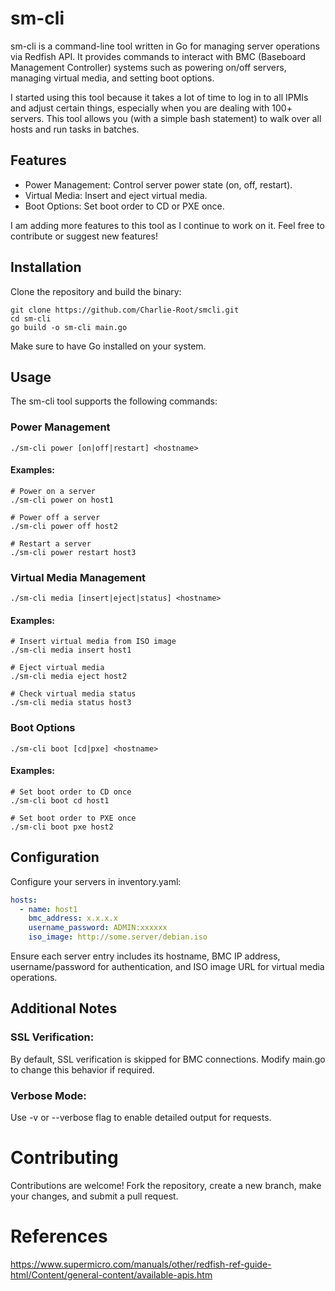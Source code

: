 # sm-cli

sm-cli is a command-line tool written in Go for managing server operations via Redfish API. It provides commands to interact with BMC (Baseboard Management Controller) systems such as powering on/off servers, managing virtual media, and setting boot options.

I started using this tool because it takes a lot of time to log in to all IPMIs and adjust certain things, especially when you are dealing with 100+ servers. This tool allows you (with a simple bash statement) to walk over all hosts and run tasks in batches.

## Features
- Power Management: Control server power state (on, off, restart).
- Virtual Media: Insert and eject virtual media.
- Boot Options: Set boot order to CD or PXE once.

I am adding more features to this tool as I continue to work on it. Feel free to contribute or suggest new features!

## Installation
Clone the repository and build the binary:

```
git clone https://github.com/Charlie-Root/smcli.git
cd sm-cli
go build -o sm-cli main.go
```
Make sure to have Go installed on your system.

## Usage
The sm-cli tool supports the following commands:

### Power Management
```
./sm-cli power [on|off|restart] <hostname>
```

#### Examples:

```
# Power on a server
./sm-cli power on host1

# Power off a server
./sm-cli power off host2

# Restart a server
./sm-cli power restart host3
``` 

### Virtual Media Management
```
./sm-cli media [insert|eject|status] <hostname>
```

#### Examples:

```
# Insert virtual media from ISO image
./sm-cli media insert host1

# Eject virtual media
./sm-cli media eject host2

# Check virtual media status
./sm-cli media status host3
```

### Boot Options
```
./sm-cli boot [cd|pxe] <hostname>
```

#### Examples:

```
# Set boot order to CD once
./sm-cli boot cd host1

# Set boot order to PXE once
./sm-cli boot pxe host2
``` 

## Configuration

Configure your servers in inventory.yaml:

```yaml
hosts:
  - name: host1
    bmc_address: x.x.x.x
    username_password: ADMIN:xxxxxx
    iso_image: http://some.server/debian.iso
```
Ensure each server entry includes its hostname, BMC IP address, username/password for authentication, and ISO image URL for virtual media operations.

## Additional Notes

### SSL Verification: 
By default, SSL verification is skipped for BMC connections. Modify main.go to change this behavior if required.

### Verbose Mode: 
Use -v or --verbose flag to enable detailed output for requests.

# Contributing

Contributions are welcome! Fork the repository, create a new branch, make your changes, and submit a pull request.

# References
https://www.supermicro.com/manuals/other/redfish-ref-guide-html/Content/general-content/available-apis.htm
